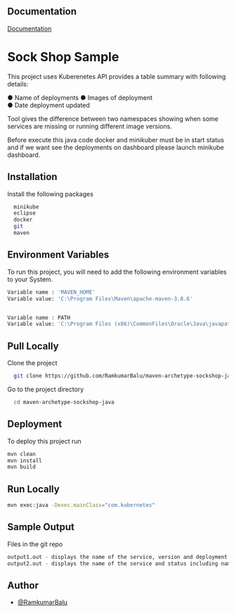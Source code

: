 
## Documentation

[Documentation](https://github.com/RamkumarBalu/maven-archetype-sockshop-java/blob/main/README.md)


# Sock Shop Sample 

This project uses Kuberenetes API provides a table summary with following details:

● Name of deployments
● Images of deployment  
● Date deployment updated

Tool gives the difference between two namespaces showing when some services are missing or running different image versions.  

Before execute this java code docker and minikuber must be in start status and if we want see the deployments on dashboard please launch minikube dashboard.
## Installation

Install the following packages

```bash
  minikube
  eclipse
  docker
  git
  maven
```
    
## Environment Variables

To run this project, you will need to add the following environment variables to your System.

```bash
Variable name : 'MAVEN_HOME'
Variable value: 'C:\Program Files\Maven\apache-maven-3.8.6'


Variable name : PATH
Variable value: 'C:\Program Files (x86)\CommonFiles\Oracle\Java\javapath;C:\tools\ruby31\bin;C:\Windows\system32;C:\Windows;C:\Windows\System32\Wbem;C:\Windows\System32\WindowsPowerShell\v1.0;C:\Windows\System32#\OpenSSH;C:\minikube;C:\Program Files\Docker\Docker\resources\bin;C:\ProgramData\DockerDesktop\versionbin;C:\ProgramData\chocolatey\bin;C:\terraform;%MAVEN_HOME%\bin;'
```



## Pull Locally

Clone the project

```bash
  git clone https://github.com/RamkumarBalu/maven-archetype-sockshop-java
```

Go to the project directory

```bash
  cd maven-archetype-sockshop-java
```

## Deployment

To deploy this project run

```bash
mvn clean
mvn install
mvn build
```

## Run Locally

```bash
mvn exec:java -Dexec.mainClass="com.kubernetes"
```

## Sample Output

Files in the git repo

```bash
output1.out - displays the name of the service, version and deployment date.
output2.out - displays the name of the service and status including namespace differences.
```


## Author

- [@RamkumarBalu](https://www.github.com/RamkumarBalu)

